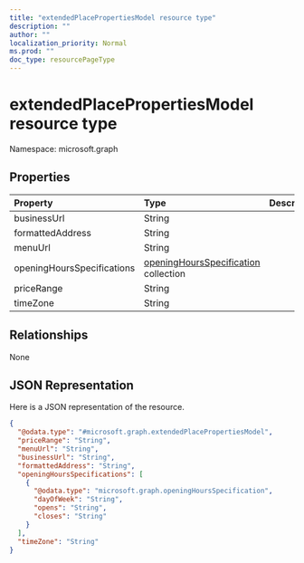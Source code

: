 ```yaml
---
title: "extendedPlacePropertiesModel resource type"
description: ""
author: ""
localization_priority: Normal
ms.prod: ""
doc_type: resourcePageType
---
```


# extendedPlacePropertiesModel resource type


Namespace: microsoft.graph



## Properties
|Property|Type|Description|
|:---|:---|:---|
|businessUrl|String||
|formattedAddress|String||
|menuUrl|String||
|openingHoursSpecifications|[openingHoursSpecification](../resources/openinghoursspecification.md) collection||
|priceRange|String||
|timeZone|String||

## Relationships
None

## JSON Representation
Here is a JSON representation of the resource.
<!-- {
  "blockType": "resource",
  "@odata.type": "microsoft.graph.extendedPlacePropertiesModel"
}
-->
``` json
{
  "@odata.type": "#microsoft.graph.extendedPlacePropertiesModel",
  "priceRange": "String",
  "menuUrl": "String",
  "businessUrl": "String",
  "formattedAddress": "String",
  "openingHoursSpecifications": [
    {
      "@odata.type": "microsoft.graph.openingHoursSpecification",
      "dayOfWeek": "String",
      "opens": "String",
      "closes": "String"
    }
  ],
  "timeZone": "String"
}
```

